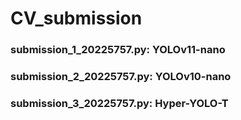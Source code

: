 # CV_submission


### submission_1_20225757.py: YOLOv11-nano

### submission_2_20225757.py: YOLOv10-nano

### submission_3_20225757.py: Hyper-YOLO-T
